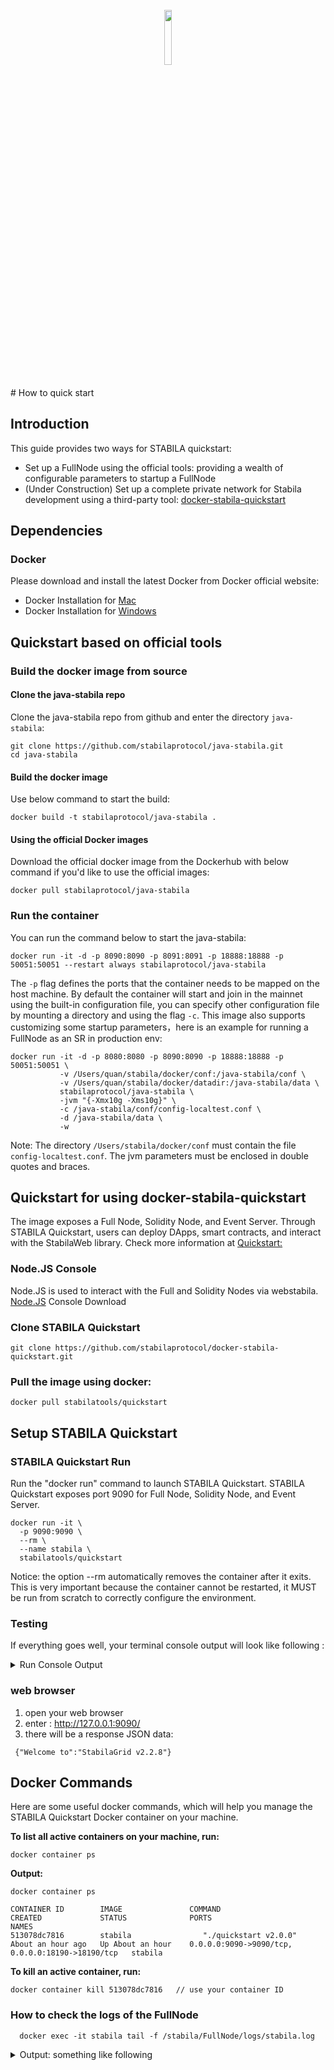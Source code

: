 <h1 align="center">
  <br>
  <img width=15% src="https://cdn.rawgit.com/stabilaprotocol/wiki/master/images/s2icon-w.svg">
  <br>
</h1>
# How to quick start

## Introduction

This guide provides two ways for STABILA quickstart:
- Set up a FullNode using the official tools: providing a wealth of configurable parameters to startup a FullNode
- (Under Construction) Set up a complete private network for Stabila development using a third-party tool: [docker-stabila-quickstart](https://github.com/stabilaprotocol/docker-stabila-quickstart)

## Dependencies

### Docker

Please download and install the latest Docker from Docker official website:
* Docker Installation for [Mac](https://docs.docker.com/docker-for-mac/install/)
* Docker Installation for [Windows](https://docs.docker.com/docker-for-windows/install/)   

## Quickstart based on official tools

### Build the docker image from source

#### Clone the java-stabila repo

Clone the java-stabila repo from github and enter the directory `java-stabila`:
```
git clone https://github.com/stabilaprotocol/java-stabila.git
cd java-stabila
```

#### Build the docker image

Use below command to start the build:
```
docker build -t stabilaprotocol/java-stabila .
```

#### Using the official Docker images

Download the official docker image from the Dockerhub with below command if you'd like to use the official images:
```
docker pull stabilaprotocol/java-stabila
```

### Run the container

You can run the command below to start the java-stabila:
```
docker run -it -d -p 8090:8090 -p 8091:8091 -p 18888:18888 -p 50051:50051 --restart always stabilaprotocol/java-stabila 
```

The `-p` flag defines the ports that the container needs to be mapped on the host machine. By default the container will start and join in the mainnet
using the built-in configuration file, you can specify other configuration file by mounting a directory and using the flag `-c`.
This image also supports customizing some startup parameters，here is an example for running a FullNode as an SR in production env:
```
docker run -it -d -p 8080:8080 -p 8090:8090 -p 18888:18888 -p 50051:50051 \
           -v /Users/quan/stabila/docker/conf:/java-stabila/conf \
           -v /Users/quan/stabila/docker/datadir:/java-stabila/data \
           stabilaprotocol/java-stabila \
           -jvm "{-Xmx10g -Xms10g}" \
           -c /java-stabila/conf/config-localtest.conf \
           -d /java-stabila/data \
           -w 
```
Note: The directory `/Users/stabila/docker/conf` must contain the file `config-localtest.conf`. The jvm parameters must be enclosed in double quotes and braces.

## Quickstart for using docker-stabila-quickstart

The image exposes a Full Node, Solidity Node, and Event Server. Through STABILA Quickstart, users can deploy DApps, smart contracts, and interact with the StabilaWeb library.
Check more information at [Quickstart:](https://github.com/stabilaprotocol/docker-stabila-quickstart)

### Node.JS Console
  Node.JS is used to interact with the Full and Solidity Nodes via webstabila.  
  [Node.JS](https://nodejs.org/en/) Console Download
  
### Clone STABILA Quickstart  
```shell
git clone https://github.com/stabilaprotocol/docker-stabila-quickstart.git
```  

### Pull the image using docker:
```shell
docker pull stabilatools/quickstart
```  

## Setup STABILA Quickstart   
### STABILA Quickstart Run
Run the "docker run" command to launch STABILA Quickstart. STABILA Quickstart exposes port 9090 for Full Node, Solidity Node, and Event Server.
```shell
docker run -it \
  -p 9090:9090 \
  --rm \
  --name stabila \
  stabilatools/quickstart
```  
Notice: the option --rm automatically removes the container after it exits. This is very important because the container cannot be restarted, it MUST be run from scratch to correctly configure the environment.

### Testing

If everything goes well, your terminal console output will look like following : 
 <details>

<summary>Run Console Output </summary>
<!-- **Run Output:** -->
    ```

    [PM2] Spawning PM2 daemon with pm2_home=/root/.pm2
    [PM2] PM2 Successfully daemonized
    [PM2][WARN] Applications eventstabila not running, starting...
    [PM2] App [eventstabila] launched (1 instances)
    ┌──────────┬────┬─────────┬──────┬─────┬────────┬─────────┬────────┬─────┬───────────┬──────┬──────────┐
    │ App name │ id │ version │ mode │ pid │ status │ restart │ uptime │ cpu │ mem       │ user │ watching │
    ├──────────┼────┼─────────┼──────┼─────┼────────┼─────────┼────────┼─────┼───────────┼──────┼──────────┤
    │ eventstabila │ 0  │ N/A     │ fork │ 60  │ online │ 0       │ 0s     │ 0%  │ 25.4 MB   │ root │ disabled │
    └──────────┴────┴─────────┴──────┴─────┴────────┴─────────┴────────┴─────┴───────────┴──────┴──────────┘
    Use `pm2 show <id|name>` to get more details about an app
    Start the http proxy for dApps...
    [HPM] Proxy created: /  ->  http://127.0.0.1:18191
    [HPM] Proxy created: /  ->  http://127.0.0.1:18190
    [HPM] Proxy created: /  ->  http://127.0.0.1:8060

    Stabila Quickstart listening on http://127.0.0.1:9090



    ADMIN /admin/accounts-generation
    Sleeping for 1 second...Waiting when nodes are ready to generate 10 accounts...
    (1) Waiting for sync...
    Slept.
    ...
    Loading the accounts and waiting for the node to mine the transactions...
    (1) Waiting for receipts...
    Sending 10000 STB to TSjfWSWcKCrJ1DbgMZSCbSqNK8DsEfqM9p
    Sending 10000 STB to THpWnj3dBQ5FrqW1KMVXXYSbHPtcBKeUJY
    Sending 10000 STB to TWFTHaKdeHWi3oPoaBokyZFfA7q1iiiAAb
    Sending 10000 STB to TFDGQo6f6dm9ikoV4Rc9NyTxMD5NNiSFJD
    Sending 10000 STB to TDZZNigWitFp5aE6j2j8YcycF7DVjtogBu
    Sending 10000 STB to TT8NRMcwdS9P3X9pvPC8JWi3x2zjwxZuhs
    Sending 10000 STB to TBBJw6Bk7w2NSZeqmzfUPnsn6CwDJAXTv8
    Sending 10000 STB to TVcgSLpT97mvoiyv5ChyhQ6hWbjYLWdCVB
    Sending 10000 STB to TYjQd4xrLZQGYMdLJqsTCuXVGapPqUp9ZX
    Sending 10000 STB to THCw6hPZpFcLCWDcsZg3W77rXZ9rJQPncD
    Sleeping for 3 seconds... Slept.
    (2) Waiting for receipts...
    Sleeping for 3 seconds... Slept.
    (3) Waiting for receipts...
    Sleeping for 3 seconds... Slept.
    (4) Waiting for receipts...
    Sleeping for 3 seconds... Slept.
    (5) Waiting for receipts...
    Sleeping for 3 seconds... Slept.
    (6) Waiting for receipts...
    Sleeping for 3 seconds... Slept.
    (7) Waiting for receipts...
    Done.

    Available Accounts
    ==================

    (0) TSjfWSWcKCrJ1DbgMZSCbSqNK8DsEfqM9p (10000 STB)
    (1) THpWnj3dBQ5FrqW1KMVXXYSbHPtcBKeUJY (10000 STB)
    (2) TWFTHaKdeHWi3oPoaBokyZFfA7q1iiiAAb (10000 STB)
    (3) TFDGQo6f6dm9ikoV4Rc9NyTxMD5NNiSFJD (10000 STB)
    (4) TDZZNigWitFp5aE6j2j8YcycF7DVjtogBu (10000 STB)
    (5) TT8NRMcwdS9P3X9pvPC8JWi3x2zjwxZuhs (10000 STB)
    (6) TBBJw6Bk7w2NSZeqmzfUPnsn6CwDJAXTv8 (10000 STB)
    (7) TVcgSLpT97mvoiyv5ChyhQ6hWbjYLWdCVB (10000 STB)
    (8) TYjQd4xrLZQGYMdLJqsTCuXVGapPqUp9ZX (10000 STB)
    (9) THCw6hPZpFcLCWDcsZg3W77rXZ9rJQPncD (10000 STB)

    Private Keys
    ==================

    (0) 2b2bddbeea87cecedcaf51eef55877b65725f709d2c0fcdfea0cb52d80acd52b
    (1) f08759925316dc6344af538ebe3a619aeab836a0c254adca903cc764f87b0ee9
    (2) 1afc9f033cf9c6058db366b78a9f1b9c909b1b83397c9aed795afa05e9017511
    (3) f8f5bc70e91fc177eefea43b68c97b66536ac317a9300639e9d32a9db2f18a1f
    (4) 031015272915917056c117d3cc2a03491a8f22ef450af83f6783efddf7064c59
    (5) 5eb25e2c1144f216aa99bbe2139d84bb6dedfb2c1ed72f3df6684a4c6d2cd96b
    (6) f0b781da23992e6a3f536cb60917c3eb6a9c5434fcf441fcb8d7c58c01d6b70e
    (7) 158f60a4379688a77d4a420e2f2a3e014ebf9ed0a1a093d7dc01ba23ebc5c970
    (8) e9342bb9108f46573804890a5301530c2834dce3703cd51ab77fba6161afec00
    (9) 2e9f0c507d2ea98dc4005a1afb1b743c629f7c145ccb55f38f75ae73cf8f605c

    HD Wallet
    ==================
    Mnemonic:      border pulse twenty cruise grief shy need raw clean possible begin climb
    Base HD Path:  m/44'/60'/0'/0/{account_index}
    ```
</details>
  

### web browser ###
1. open your web browser
2. enter : http://127.0.0.1:9090/
3. there will be a response JSON data: 

```
 {"Welcome to":"StabilaGrid v2.2.8"}
```

## Docker Commands 
Here are some useful docker commands, which will help you manage the STABILA Quickstart Docker container on your machine. 

**To list all active containers on your machine, run:**
```shell
docker container ps
```  
**Output:**
```shell
docker container ps

CONTAINER ID        IMAGE               COMMAND                 CREATED             STATUS              PORTS                                              NAMES
513078dc7816        stabila                "./quickstart v2.0.0"   About an hour ago   Up About an hour    0.0.0.0:9090->9090/tcp, 0.0.0.0:18190->18190/tcp   stabila
```  
**To kill an active container, run:**
```shell
docker container kill 513078dc7816   // use your container ID
```  

### How to check the logs of the FullNode ###
```
  docker exec -it stabila tail -f /stabila/FullNode/logs/stabila.log 
```

 <details>

<summary>Output: something like following </summary>

  ```
  number=204
  parentId=00000000000000cb0985978b3c780e4219dc51e4329beecabe7b71f99d269985
  witness address=41928c9af0651632157ef27a2cf17ca72c575a4d21
  generated by myself=true
  generate time=2019-12-09 18:33:33.0
  txs are empty
  ]
  18:33:33.008 INFO  [Thread-5] [DB](Manager.java:1095) pushBlock block number:204, cost/txs:1/0
  18:33:33.008 INFO  [Thread-5] [witness](WitnessService.java:283) Produce block successfully, blockNumber:204, abSlot[525305471], blockId:00000000000000ccc37f1f5c2ceb574d14c490e3d0b86909855646f9384ba666, transactionSize:0, blockTime:2019-12-09T18:33:33.000Z, parentBlockId:00000000000000cb0985978b3c780e4219dc51e4329beecabe7b71f99d269985
  18:33:33.008 INFO  [Thread-5] [net](AdvService.java:156) Ready to broadcast block Num:204,ID:00000000000000ccc37f1f5c2ceb574d14c490e3d0b86909855646f9384ba666
  ........  etc
  ```
</details>
